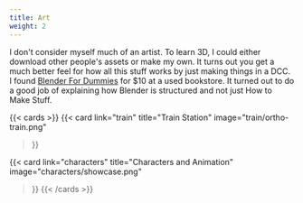 ```yaml
---
title: Art
weight: 2
---
```


I don't consider myself much of an artist. To learn 3D, I could either download
other people's assets or make my own. It turns out you get a much better feel
for how all this stuff works by just making things in a DCC. I found [Blender
For
Dummies](https://www.dummies.com/book/technology/software/animation-software/blender/blender-for-dummies-4th-edition-281639/)
for $10 at a used bookstore. It turned out to do a good job of explaining how
Blender is structured and not just How to Make Stuff.

{{< cards >}}
  {{< card
      link="train"
      title="Train Station"
      image="train/ortho-train.png"
  >}}

  {{< card
      link="characters"
      title="Characters and Animation"
      image="characters/showcase.png"
  >}}
{{< /cards >}}

<!-- this comment fixes markdown highligting (broken by shortcodes) -->
